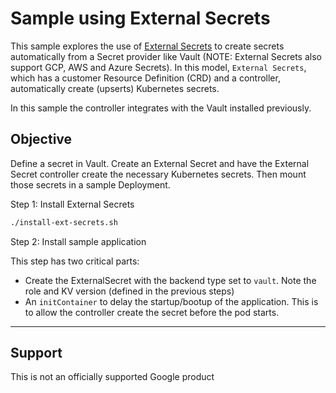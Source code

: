 # Sample using External Secrets

This sample explores the use of [External Secrets](https://www.godaddy.com/engineering/2019/04/16/kubernetes-external-secrets/) to create secrets automatically from a Secret provider like Vault (NOTE: External Secrets also support GCP, AWS and Azure Secrets). In this model, `External Secrets`, which has a customer Resource Definition (CRD) and a controller, automatically create (upserts) Kubernetes secrets. 

In this sample the controller integrates with the Vault installed previously.  

## Objective

Define a secret in Vault. Create an External Secret and have the External Secret controller create the necessary Kubernetes secrets. Then mount those secrets in a sample Deployment.

Step 1: Install External Secrets

```bash
./install-ext-secrets.sh
```

Step 2: Install sample application

This step has two critical parts:

* Create the ExternalSecret with the backend type set to `vault`. Note the role and KV version (defined in the previous steps)
* An `initContainer` to delay the startup/bootup of the application. This is to allow the controller create the secret before the pod starts.

___

## Support

This is not an officially supported Google product